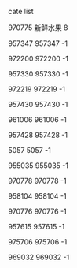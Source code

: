 cate list

970775 新鲜水果 8

957347 957347 -1

972200 972200 -1

957330 957330 -1

972219 972219 -1

957430 957430 -1

961006 961006 -1

957428 957428 -1

5057 5057 -1

955035 955035 -1

970778 970778 -1

958104 958104 -1

970776 970776 -1

957615 957615 -1

975706 975706 -1

969032 969032 -1

